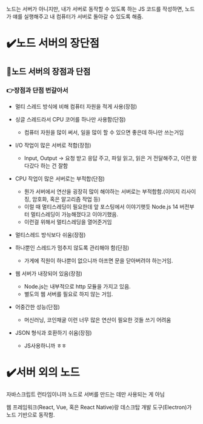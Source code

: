 
노드는 서버가 아니지만, 내가 서버로 동작할 수 있도록 하는 JS 코드를 작성하면, 노드가 얘를 실행해주고 내 컴퓨터가 서버로 돌아갈 수 있도록 해줌.

# ✔️노드 서버의 장단점

## 📌노드 서버의 장점과 단점

### 👉장점과 단점 번갈아서

-   멀티 스레드 방식에 비해 컴퓨터 자원을 적게 사용(장점)
-   싱글 스레드라서 CPU 코어를 하나만 사용함(단점)
    -   컴퓨터 자원을 많이 써서, 일을 많이 할 수 있으면 좋은데 하나만 쓰는거임
    
-   I/O 작업이 많은 서버로 적합(장점)
    -   Input, Output -> 요청 받고 응답 주고, 파일 읽고, 읽은 거 전달해주고, 이런 왔다갔다 하는 건 잘함
-   CPU 작업이 많은 서버로는 부적합(단점)
    -   뭔가 서버에서 연산을 굉장히 많이 해야하는 서버로는 부적합함.(이미지 리사이징, 암호화, 혹은 알고리즘 작업 등)
    -   이럴 때 멀티스레딩이 필요한데 앞 포스팅에서 이야기햇듯 Node.js 14 버전부터 멀티스레딩이 가능해졌다고 이야기했음.
    -   이런걸 위해서 멀티스레딩을 열어준거임
    
-   멀티스레드 방식보다 쉬움(장점)
-   하나뿐인 스레드가 멈추지 않도록 관리해야 함(단점)
    -   가게에 직원이 하나뿐이 없으니까 아프면 문을 닫아버려야 하는거임.
    
-   웹 서버가 내장되어 있음(장점)
    -   Node.js는 내부적으로 http 모듈을 가지고 있음.
    -   별도의 웹 서버를 필요로 하지 않는 거임.
-   어중간한 성능(단점)
    -   머신러닝, 코인채굴 이런 너무 많은 연산이 필요한 것들 쓰기 어려움
-   JSON 형식과 호환하기 쉬움(장점)
    -   JS사용하니까 ㅎㅎ

# ✔️서버 외의 노드

자바스크립트 런타임이니까 노드로 서버를 만드는 데만 사용되는 게 아님

웹 프레임워크(React, Vue, 혹은 React Native)랑 데스크탑 개발 도구(Electron)가 노드 기반으로 동작함.


